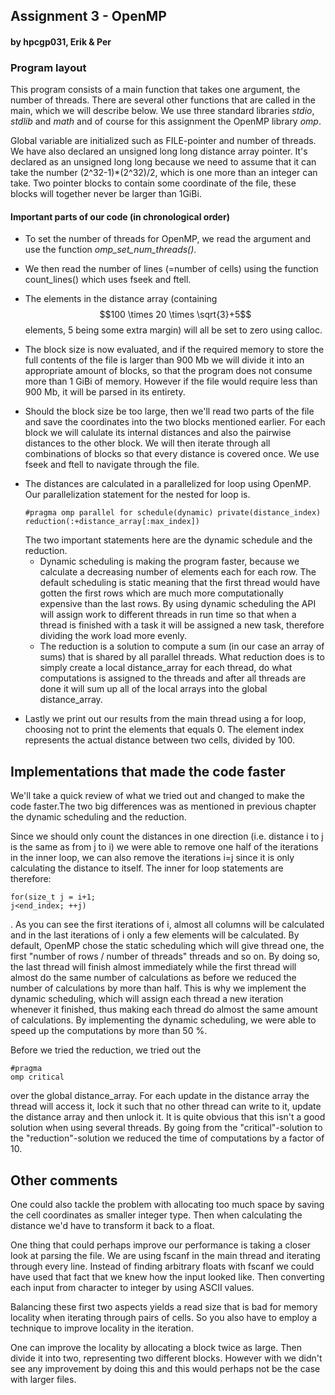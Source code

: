 <h2> Assignment 3 - OpenMP </h2>
<h4> by hpcgp031, Erik & Per </h4>

<h3> Program layout </h3>

This program consists of a main function that takes one argument, the number of threads. There are several other functions that are called in the main, which we will describe below. We use three standard libraries *stdio*, *stdlib* and *math* and of course for this assignment the OpenMP library *omp*.

Global variable are initialized such as FILE-pointer and number of threads. We have also declared an unsigned long long distance array pointer. It's declared as an unsigned long long because we need to assume that it can take the number (2^32-1)*(2^32)/2,  which is one more than an integer can take. Two pointer blocks to contain some coordinate of the file, these blocks will together never be larger than 1GiBi.

<h4> Important parts of our code (in chronological order) </h4>

+ To set the number of threads for OpenMP, we read the argument and use the function *omp_set_num_threads()*.

+ We then read the number of lines (=number of cells) using the function count_lines() which uses fseek and ftell.

+ The elements in the distance array (containing $$100 \times 20 \times \sqrt{3}+5$$ elements, 5 being some extra margin) will all be set to zero using calloc.

+ The block size is now evaluated, and if the required memory to store the full contents of the file is larger than 900 Mb we will divide it into an appropriate amount of blocks, so that the program does not consume more than 1 GiBi of memory. However if the file would require less than 900 Mb, it will be parsed in its entirety.

+ Should the block size be too large, then we'll read two parts of the file and save the coordinates into the two blocks mentioned earlier. For each block we will calulate its internal distances and also the pairwise distances to the other block. We will then iterate through all combinations of blocks so that every distance is covered once. We use fseek and ftell to navigate through the file.

<ul> <li>The distances are calculated in a parallelized for loop using OpenMP. Our parallelization statement for the nested for loop is. <pre><code>#pragma omp parallel for schedule(dynamic) private(distance_index) reduction(:+distance_array[:max_index])  </pre></code>
The two important statements here are the dynamic schedule and the reduction.
<ul> <li>Dynamic scheduling is making the program faster, because we calculate a decreasing number of elements each for each row. The default scheduling is static meaning that the first thread would have gotten the first rows which are much more computationally expensive than the last rows. By using dynamic scheduling the API will assign work to different threads in run time so that when a thread is finished with a task it will be assigned a new task, therefore dividing the work load more evenly.</li>

<li> The reduction is a solution to compute a sum (in our case an array of sums) that is shared by all parallel threads. What reduction does is to simply create a local distance_array for each thread, do what computations is assigned to the threads and after all threads are done it will sum up all of the local arrays into the global distance_array.</li></ul> 
</ul>

+ Lastly we print out our results from the main thread using a for loop, choosing not to print the elements that equals 0. The element index represents the actual distance between two cells, divided by 100.

<h2> Implementations that made the code faster </h2>

We'll take a quick review of what we tried out and changed to make the code faster.The two big differences was as mentioned in previous chapter the dynamic scheduling and the reduction.

Since we should only count the distances in one direction (i.e. distance i to j is the same as from j to i) we were able to remove one half of the iterations in the inner loop, we can also remove the iterations i=j since it is only calculating the distance to itself. The inner for loop statements are therefore: <pre><code>for(size_t j = i+1; j<end_index; ++j) </pre></code>. As you can see the first iterations of i, almost all columns will be calculated and in the last iterations of i only a few elements will be calculated. By default, OpenMP chose the static scheduling which will give thread one, the first "number of rows / number of threads" threads and so on. By doing so, the last thread will finish almost immediately while the first thread will almost do the same number of calculations as before we reduced the number of calculations by more than half. This is why we implement the dynamic scheduling, which will assign each thread a new iteration whenever it finished, thus making each thread do almost the same amount of calculations. By implementing the dynamic scheduling, we were able to speed up the computations by more than 50 %.

Before we tried the reduction, we tried out the <pre><code>#pragma omp critical</pre></code> over the global distance_array. For each update in the distance array the thread will access it, lock it such that no other thread can write to it, update the distance array and then unlock it. It is quite obvious that this isn't a good solution when using several threads. By going from the "critical"-solution to the "reduction"-solution we reduced the time of computations by a factor of 10.


<h2> Other comments </h2>

One could also tackle the problem with allocating too much space by saving the cell coordinates as smaller integer type. Then when calculating the distance we'd have to transform it back to a float.

One thing that could perhaps improve our performance is taking a closer look at parsing the file. We are using fscanf in the main thread and iterating through every line. Instead of finding arbitrary floats with fscanf we could have used that fact that we knew how the input looked like. Then converting each input from character to integer by using ASCII values. 

Balancing these first two aspects yields a read size that is bad for memory locality when iterating through pairs of cells. So you also have to employ a technique to improve locality in the iteration.

One can improve the locality by allocating a block twice as large. Then divide it into two, representing two different blocks. However with we didn't see any improvement by doing this and this would perhaps not be the case with larger files.
